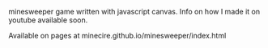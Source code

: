 minesweeper game written with javascript canvas. Info on how I made it on youtube available soon.

Available on pages at minecire.github.io/minesweeper/index.html
